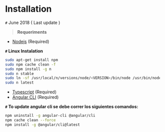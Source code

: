 # Installation

`#` June 2018 ( Last update )

> **Requeriments**

* [Nodejs](https://nodejs.org/es/) (Required)

**`#` Linux Instalation**

```bash
sudo apt-get install npm
sudo npm cache clean -f
sudo npm install -g n
sudo n stable
sudo ln -sf /usr/local/n/versions/node/<VERSION>/bin/node /usr/bin/nodejs
sudo n latest
```
* [Typescript](https://www.typescriptlang.org/) (Required)
* [Angular CLI](https://cli.angular.io/) (Required)

**`#` To update angular cli se debe correr los siguientes comandos:**

```bash
npm uninstall -g angular-cli @angular/cli
npm cache clean --force
npm install -g @angular/cli@latest 
```